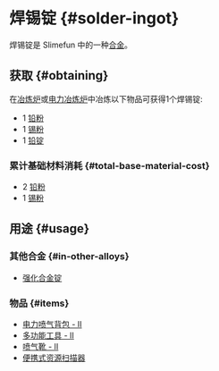 # 焊锡锭 {#solder-ingot}

焊锡锭是 Slimefun 中的一种[合金](/Ingots#alloys)。

## 获取 {#obtaining}

在[冶炼炉](/Smeltery)或[电力冶炼炉](/Electric-Smeltery)中冶炼以下物品可获得1个焊锡锭:

* 1 [铅粉](/Lead-Dust)
* 1 [锡粉](/Tin-Dust)
* 1 [铅锭](/Lead-Ingot)

### 累计基础材料消耗 {#total-base-material-cost}

* 2 [铅粉](/Lead-Dust)
* 1 [锡粉](/Tin-Dust)

## 用途 {#usage}

### 其他合金 {#in-other-alloys}

* [强化合金锭](/Reinforced-Alloy-Ingot)

### 物品 {#items}

* [电力喷气背包 - II](/Jetpacks)
* [多功能工具 - II](/Multi-Tools)
* [喷气靴 - II](/Jet-Boots)
* [便携式资源扫描器](/Portable-Geo-Scanner)
